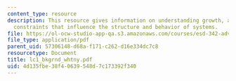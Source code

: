 ```yaml
---
content_type: resource
description: This resource gives information on understanding growth, and forces and
  constraints that influence the structure and behavior of systems.
file: https://ol-ocw-studio-app-qa.s3.amazonaws.com/courses/esd-342-advanced-system-architecture-spring-2006/4d135fbe38f40639548d7c173392f340_lc1_bkgrnd_whtny.pdf
file_type: application/pdf
parent_uid: 57306148-d68a-f171-c262-d16e334dc7c8
resourcetype: Document
title: lc1_bkgrnd_whtny.pdf
uid: 4d135fbe-38f4-0639-548d-7c173392f340
---
```

